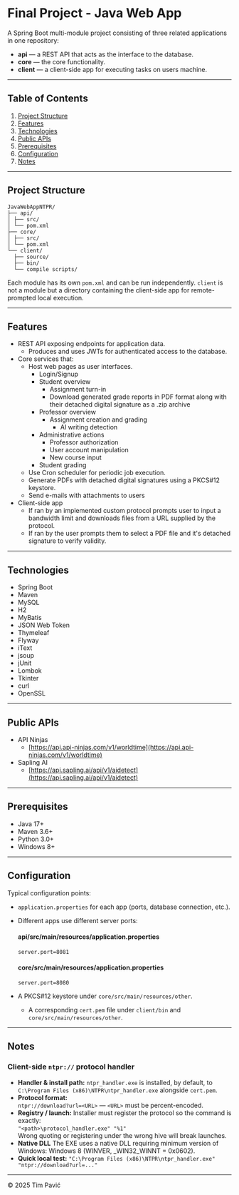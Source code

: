 # Final Project - Java Web App

A Spring Boot multi-module project consisting of three related applications in one repository:

- **api** — a REST API that acts as the interface to the database.  
- **core** — the core functionality.
- **client** — a client-side app for executing tasks on users machine.

---

## Table of Contents

1. [Project Structure](#project-structure)
2. [Features](#features)
3. [Technologies](#technologies)
4. [Public APIs](#public-apis)
5. [Prerequisites](#prerequisites)
6. [Configuration](#configuration)
7. [Notes](#notes)

---

## Project Structure

```
JavaWebAppNTPR/
├── api/
│ ├── src/
│ └── pom.xml
├── core/
│ ├── src/
│ └── pom.xml
└── client/
  ├── source/
  ├── bin/
  └── compile scripts/
```

Each module has its own `pom.xml` and can be run independently.
`client` is not a module but a directory containing the client-side app for remote-prompted local execution.

---

## Features

- REST API exposing endpoints for application data.
  - Produces and uses JWTs for authenticated access to the database.
- Core services that:
  - Host web pages as user interfaces.
    - Login/Signup
    - Student overview
      - Assignment turn-in
      - Download generated grade reports in PDF format along with their detached digital signature as a .zip archive
    - Professor overview
      - Assignment creation and grading
        - AI writing detection
    - Administrative actions
      - Professor authorization
      - User account manipulation
      - New course input
    - Student grading
  - Use Cron scheduler for periodic job execution.
  - Generate PDFs with detached digital signatures using a PKCS#12 keystore.
  - Send e-mails with attachments to users
- Client-side app
  - If ran by an implemented custom protocol prompts user to input a bandwidth limit and downloads files from a URL supplied by the protocol.
  - If ran by the user prompts them to select a PDF file and it's detached signature to verify validity.

---

## Technologies

- Spring Boot
- Maven
- MySQL
- H2
- MyBatis
- JSON Web Token
- Thymeleaf
- Flyway
- iText
- jsoup
- jUnit
- Lombok
- Tkinter
- curl
- OpenSSL

---

## Public APIs

- API Ninjas
  - [https://api.api-ninjas.com/v1/worldtime](https://api.api-ninjas.com/v1/worldtime)
- Sapling AI
  - [https://api.sapling.ai/api/v1/aidetect](https://api.sapling.ai/api/v1/aidetect)

---

## Prerequisites

- Java 17+
- Maven 3.6+
- Python 3.0+
- Windows 8+

---

## Configuration

Typical configuration points:

- `application.properties` for each app (ports, database connection, etc.).
- Different apps use different server ports:

    #### api/src/main/resources/application.properties
    `server.port=8081`

    #### core/src/main/resources/application.properties
    `server.port=8080`

- A PKCS#12 keystore under `core/src/main/resources/other`.
  - A corresponding `cert.pem` file under `client/bin` and `core/src/main/resources/other`.

---

## Notes

### Client-side `ntpr://` protocol handler

- **Handler & install path:** `ntpr_handler.exe` is installed, by default, to `C:\Program Files (x86)\NTPR\ntpr_handler.exe` alongside `cert.pem`.  
- **Protocol format:**  
  `ntpr://download?url=<URL>` — `<URL>` must be percent-encoded.
- **Registry / launch:** Installer must register the protocol so the command is exactly:  
  `"<path>\protocol_handler.exe" "%1"`  
  Wrong quoting or registering under the wrong hive will break launches.
- **Native DLL** The EXE uses a native DLL requiring minimum version of Windows: Windows 8 (WINVER, _WIN32_WINNT = 0x0602).
- **Quick local test:**
  `"C:\Program Files (x86)\NTPR\ntpr_handler.exe" "ntpr://download?url=..."`

---

© 2025 Tim Pavić
